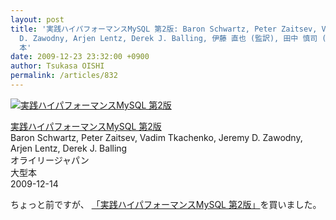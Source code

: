 ```yaml
---
layout: post
title: '実践ハイパフォーマンスMySQL 第2版: Baron Schwartz, Peter Zaitsev, Vadim Tkachenko, Jeremy
  D. Zawodny, Arjen Lentz, Derek J. Balling, 伊藤 直也 (監訳), 田中 慎司 (監訳), 吉川 英興 (監訳), 株式会社クイープ:
  本'
date: 2009-12-23 23:32:00 +0900
author: Tsukasa OISHI
permalink: /articles/832
---
```



 [![実践ハイパフォーマンスMySQL 第2版](https://images-na.ssl-images-amazon.com/images/I/51ifm2PPAaL._SL160_.jpg "実践ハイパフォーマンスMySQL 第2版")](http://www.amazon.co.jp/%E5%AE%9F%E8%B7%B5%E3%83%8F%E3%82%A4%E3%83%91%E3%83%95%E3%82%A9%E3%83%BC%E3%83%9E%E3%83%B3%E3%82%B9MySQL-%E7%AC%AC2%E7%89%88-Baron-Schwartz/dp/4873114268%3FSubscriptionId%3DAKIAIKJECTBTL3JTYTKA%26tag%3Dkaeruspoon-22%26linkCode%3Dxm2%26camp%3D2025%26creative%3D165953%26creativeASIN%3D4873114268)  

 [実践ハイパフォーマンスMySQL 第2版](http://www.amazon.co.jp/%E5%AE%9F%E8%B7%B5%E3%83%8F%E3%82%A4%E3%83%91%E3%83%95%E3%82%A9%E3%83%BC%E3%83%9E%E3%83%B3%E3%82%B9MySQL-%E7%AC%AC2%E7%89%88-Baron-Schwartz/dp/4873114268%3FSubscriptionId%3DAKIAIKJECTBTL3JTYTKA%26tag%3Dkaeruspoon-22%26linkCode%3Dxm2%26camp%3D2025%26creative%3D165953%26creativeASIN%3D4873114268)  
Baron Schwartz, Peter Zaitsev, Vadim Tkachenko, Jeremy D. Zawodny, Arjen Lentz, Derek J. Balling  
オライリージャパン  
大型本  
2009-12-14  

ちょっと前ですが、 [「実践ハイパフォーマンスMySQL 第2版」](http://www.amazon.co.jp/%E5%AE%9F%E8%B7%B5%E3%83%8F%E3%82%A4%E3%83%91%E3%83%95%E3%82%A9%E3%83%BC%E3%83%9E%E3%83%B3%E3%82%B9MySQL-%E7%AC%AC2%E7%89%88-Baron-Schwartz/dp/4873114268%3FSubscriptionId%3DAKIAIKJECTBTL3JTYTKA%26tag%3Dkaeruspoon-22%26linkCode%3Dxm2%26camp%3D2025%26creative%3D165953%26creativeASIN%3D4873114268)を買いました。  
